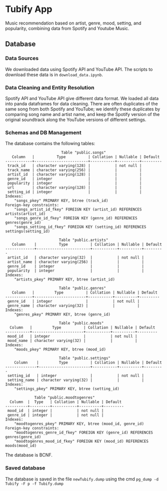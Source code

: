 # Tubify App

Music recommendation based on artist, genre, mood, setting, and popularity, combining data from Spotify and Youtube Music.

## Database

### Data Sources
We downloaded data using Spotify API and YouTube API. The scripts to download these data is in `download_data.ipynb`.

### Data Cleaning and Entity Resolution
Spotify API and YouTube API give different data format. We loaded all data into panda dataframes for data cleaning. There are often duplicates of the same song from both Spotify and YouTube; we identify these duplicates by comparing song name and artist name, and keep the Spotify version of the original soundtrack along the YouTube versions of different settings. 

### Schemas and DB Management
The database contains the following tables:
```
                         Table "public.songs"
   Column   |          Type          | Collation | Nullable | Default
------------+------------------------+-----------+----------+---------
 track_id   | character varying(128) |           | not null |
 track_name | character varying(256) |           |          |
 artist_id  | character varying(128) |           |          |
 genre_id   | integer                |           |          |
 popularity | integer                |           |          |
 url        | character varying(128) |           |          |
 setting_id | integer                |           |          |
Indexes:
    "songs_pkey" PRIMARY KEY, btree (track_id)
Foreign-key constraints:
    "songs_artist_id_fkey" FOREIGN KEY (artist_id) REFERENCES artists(artist_id)
    "songs_genre_id_fkey" FOREIGN KEY (genre_id) REFERENCES genres(genre_id)
    "songs_setting_id_fkey" FOREIGN KEY (setting_id) REFERENCES settings(setting_id)

                        Table "public.artists"
   Column    |          Type          | Collation | Nullable | Default
-------------+------------------------+-----------+----------+---------
 artist_id   | character varying(32)  |           | not null |
 artist_name | character varying(256) |           |          |
 genre_id    | integer                |           |          |
 popularity  | integer                |           |          |
Indexes:
    "artists_pkey" PRIMARY KEY, btree (artist_id)

                        Table "public.genres"
   Column   |         Type          | Collation | Nullable | Default
------------+-----------------------+-----------+----------+---------
 genre_id   | integer               |           | not null |
 genre_name | character varying(32) |           |          |
Indexes:
    "genres_pkey" PRIMARY KEY, btree (genre_id)

                        Table "public.moods"
  Column   |         Type          | Collation | Nullable | Default
-----------+-----------------------+-----------+----------+---------
 mood_id   | integer               |           | not null |
 mood_name | character varying(32) |           |          |
Indexes:
    "moods_pkey" PRIMARY KEY, btree (mood_id)

                        Table "public.settings"
    Column    |         Type          | Collation | Nullable | Default
--------------+-----------------------+-----------+----------+---------
 setting_id   | integer               |           | not null |
 setting_name | character varying(32) |           |          |
Indexes:
    "settings_pkey" PRIMARY KEY, btree (setting_id)

             Table "public.moodtogenres"
  Column  |  Type   | Collation | Nullable | Default
----------+---------+-----------+----------+---------
 mood_id  | integer |           | not null |
 genre_id | integer |           | not null |
Indexes:
    "moodtogenres_pkey" PRIMARY KEY, btree (mood_id, genre_id)
Foreign-key constraints:
    "moodtogenres_genre_id_fkey" FOREIGN KEY (genre_id) REFERENCES genres(genre_id)
    "moodtogenres_mood_id_fkey" FOREIGN KEY (mood_id) REFERENCES moods(mood_id)
```

The database is BCNF. 

### Saved database
The database is saved in the file `newTubify.dump` using the cmd `pg_dump -d Tubify -F p -f Tubify.dump`
